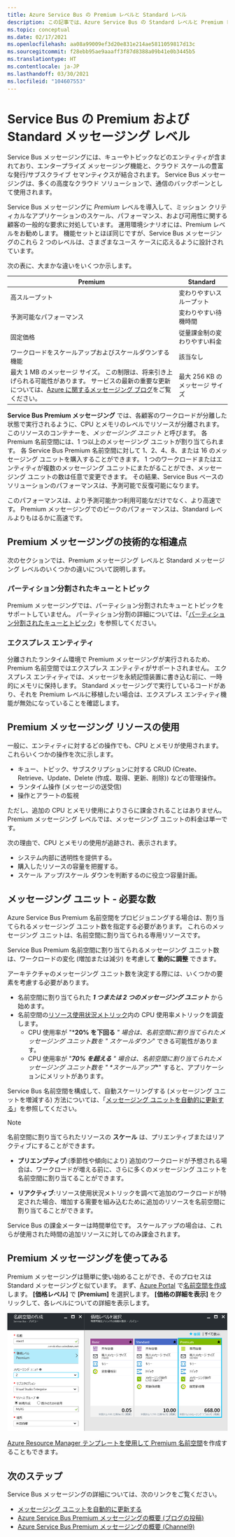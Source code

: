 ```yaml
---
title: Azure Service Bus の Premium レベルと Standard レベル
description: この記事では、Azure Service Bus の Standard レベルと Premium レベルについて説明します。 これらのレベルを比較して、技術的な違いを示します。
ms.topic: conceptual
ms.date: 02/17/2021
ms.openlocfilehash: aa08a99009ef3d20e831e214ae5811059817d13c
ms.sourcegitcommit: f28ebb95ae9aaaff3f87d8388a09b41e0b3445b5
ms.translationtype: HT
ms.contentlocale: ja-JP
ms.lasthandoff: 03/30/2021
ms.locfileid: "104607553"
---
```

# <a name="service-bus-premium-and-standard-messaging-tiers"></a>Service Bus の Premium および Standard メッセージング レベル

Service Bus メッセージングには、キューやトピックなどのエンティティが含まれており、エンタープライズ メッセージング機能と、クラウド スケールの豊富な発行/サブスクライブ セマンティクスが結合されます。 Service Bus メッセージングは、多くの高度なクラウド ソリューションで、通信のバックボーンとして使用されます。

Service Bus メッセージングに *Premium* レベルを導入して、ミッション クリティカルなアプリケーションのスケール、パフォーマンス、および可用性に関する顧客の一般的な要求に対処しています。 運用環境シナリオには、Premium レベルをお勧めします。 機能セットとほぼ同じですが、Service Bus メッセージングのこれら 2 つのレベルは、さまざまなユース ケースに応えるように設計されています。

次の表に、大まかな違いをいくつか示します。

| Premium | Standard |
| --- | --- |
| 高スループット |変わりやすいスループット |
| 予測可能なパフォーマンス |変わりやすい待機時間 |
| 固定価格 |従量課金制の変わりやすい料金 |
| ワークロードをスケールアップおよびスケールダウンする機能 |該当なし |
| 最大 1 MB のメッセージ サイズ。 この制限は、将来引き上げられる可能性があります。 サービスの最新の重要な更新については、[Azure に関するメッセージング ブログ](https://techcommunity.microsoft.com/t5/messaging-on-azure/bg-p/MessagingonAzureBlog)をご覧ください。 |最大 256 KB のメッセージ サイズ |

**Service Bus Premium メッセージング** では、各顧客のワークロードが分離した状態で実行されるように、CPU とメモリのレベルでリソースが分離されます。 このリソースのコンテナーを、*メッセージング ユニット* と呼びます。 各 Premium 名前空間には、1 つ以上のメッセージング ユニットが割り当てられます。 各 Service Bus Premium 名前空間に対して 1、2、4、8、または 16 のメッセージング ユニットを購入することができます。 1 つのワークロードまたはエンティティが複数のメッセージング ユニットにまたがることができ、メッセージング ユニットの数は任意で変更できます。 その結果、Service Bus ベースのソリューションのパフォーマンスは、予測可能で反復可能になります。

このパフォーマンスは、より予測可能かつ利用可能なだけでなく、より高速です。 Premium メッセージングでのピークのパフォーマンスは、Standard レベルよりもはるかに高速です。

## <a name="premium-messaging-technical-differences"></a>Premium メッセージングの技術的な相違点

次のセクションでは、Premium メッセージング レベルと Standard メッセージング レベルのいくつかの違いについて説明します。

### <a name="partitioned-queues-and-topics"></a>パーティション分割されたキューとトピック

Premium メッセージングでは、パーティション分割されたキューとトピックをサポートしていません。 パーティション分割の詳細については、「[パーティション分割されたキューとトピック](service-bus-partitioning.md)」を参照してください。

### <a name="express-entities"></a>エクスプレス エンティティ

分離されたランタイム環境で Premium メッセージングが実行されるため、Premium 名前空間ではエクスプレス エンティティがサポートされません。 エクスプレス エンティティでは、メッセージを永続記憶装置に書き込む前に、一時的にメモリに保持します。 Standard メッセージングで実行しているコードがあり、それを Premium レベルに移植したい場合は、エクスプレス エンティティ機能が無効になっていることを確認します。

## <a name="premium-messaging-resource-usage"></a>Premium メッセージング リソースの使用
一般に、エンティティに対するどの操作でも、CPU とメモリが使用されます。 これらいくつかの操作を次に示します。 

- キュー、トピック、サブスクリプションに対する CRUD (Create、Retrieve、Update、Delete (作成、取得、更新、削除)) などの管理操作。
- ランタイム操作 (メッセージの送受信)
- 操作とアラートの監視

ただし、追加の CPU とメモリ使用によりさらに課金されることはありません。 Premium メッセージング レベルでは、メッセージング ユニットの料金は単一です。

次の理由で、CPU とメモリの使用が追跡され、表示されます。 

- システム内部に透明性を提供する。
- 購入したリソースの容量を把握する。
- スケール アップ/スケール ダウンを判断するのに役立つ容量計画。

## <a name="messaging-unit---how-many-are-needed"></a>メッセージング ユニット - 必要な数

Azure Service Bus Premium 名前空間をプロビジョニングする場合は、割り当てられるメッセージング ユニット数を指定する必要があります。 これらのメッセージング ユニットは、名前空間に割り当てられる専用リソースです。

Service Bus Premium 名前空間に割り当てられるメッセージング ユニット数は、ワークロードの変化 (増加または減少) を考慮して **動的に調整** できます。

アーキテクチャのメッセージング ユニット数を決定する際には、いくつかの要素を考慮する必要があります。

- 名前空間に割り当てられた ***1 つまたは 2 つのメッセージング ユニット*** から始めます。
- 名前空間の[リソース使用状況メトリック](service-bus-metrics-azure-monitor.md#resource-usage-metrics)内の CPU 使用率メトリックを調査します。
    - CPU 使用率が "***20% を下回る** _" 場合は、名前空間に割り当てられたメッセージング ユニット数を "_ *_スケールダウン_*" できる可能性があります。
    - CPU 使用率が "***70% を超える** _" 場合は、名前空間に割り当てられたメッセージング ユニット数を "_ *_スケールアップ_**" すると、アプリケーションにメリットがあります。

Service Bus 名前空間を構成して、自動スケーリングする (メッセージング ユニットを増減する) 方法については、「[メッセージング ユニットを自動的に更新する](automate-update-messaging-units.md)」を参照してください。

> [!NOTE]
> 名前空間に割り当てられたリソースの **スケール** は、プリエンティブまたはリアクティブにすることができます。
>
>  * **プリエンプティブ**:(季節性や傾向により) 追加のワークロードが予想される場合は、ワークロードが増える前に、さらに多くのメッセージング ユニットを名前空間に割り当てることができます。
>
>  * **リアクティブ**:リソース使用状況メトリックを調べて追加のワークロードが特定された場合、増加する需要を組み込むために追加のリソースを名前空間に割り当てることができます。
>
> Service Bus の課金メーターは時間単位です。 スケールアップの場合は、これらが使用された時間の追加リソースに対してのみ課金されます。
>

## <a name="get-started-with-premium-messaging"></a>Premium メッセージングを使ってみる

Premium メッセージングは簡単に使い始めることができ、そのプロセスは Standard メッセージングと似ています。 まず、[Azure Portal](https://portal.azure.com) で[名前空間を作成](service-bus-create-namespace-portal.md)します。 **[価格レベル]** で **[Premium]** を選択します。 **[価格の詳細を表示]** をクリックして、各レベルについての詳細を表示します。

![create-premium-namespace][create-premium-namespace]

[Azure Resource Manager テンプレートを使用して Premium 名前空間](https://azure.microsoft.com/resources/templates/101-servicebus-pn-ar/)を作成することもできます。

## <a name="next-steps"></a>次のステップ

Service Bus メッセージングの詳細については、次のリンクをご覧ください。

- [メッセージング ユニットを自動的に更新する](automate-update-messaging-units.md)
- [Azure Service Bus Premium メッセージングの概要 (ブログの投稿)](https://azure.microsoft.com/blog/introducing-azure-service-bus-premium-messaging/)
- [Azure Service Bus Premium メッセージングの概要 (Channel9)](https://channel9.msdn.com/Blogs/Subscribe/Introducing-Azure-Service-Bus-Premium-Messaging)

<!--Image references-->

[create-premium-namespace]: ./media/service-bus-premium-messaging/select-premium-tier.png
